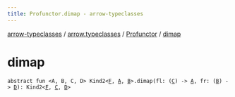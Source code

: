 ```yaml
---
title: Profunctor.dimap - arrow-typeclasses
---
```


[arrow-typeclasses](../../index.html) / [arrow.typeclasses](../index.html) / [Profunctor](index.html) / [dimap](./dimap.html)

# dimap

`abstract fun <A, B, C, D> Kind2<`[`F`](index.html#F)`, `[`A`](dimap.html#A)`, `[`B`](dimap.html#B)`>.dimap(fl: (`[`C`](dimap.html#C)`) -> `[`A`](dimap.html#A)`, fr: (`[`B`](dimap.html#B)`) -> `[`D`](dimap.html#D)`): Kind2<`[`F`](index.html#F)`, `[`C`](dimap.html#C)`, `[`D`](dimap.html#D)`>`